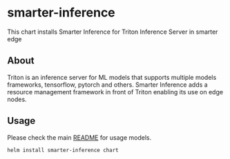 # smarter-inference

This chart installs Smarter Inference for Triton Inference Server in smarter edge

## About

Triton is an inference server for ML models that supports multiple models frameworks, tensorflow, pytorch and others. Smarter Inference adds a resource management framework in front of Triton enabling its use on edge nodes.

## Usage

Please check the main [README](https://github.com/smarter-project/smarter-inference) for usage models.

```console
helm install smarter-inference chart
```

